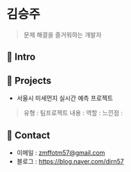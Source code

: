 # 김승주
> 문제 해결을 즐거워하는 개발자

## :pushpin: Intro

## :pushpin: Projects
- 서울시 미세먼지 실시간 예측 프로젝트
> 유형 : 팀프로젝트
> 내용 : 
> 역할 :
> 느낀점 : 
## :pushpin: Contact
- 이메일 : zmffotm57@gmail.com
- 블로그 : https://blog.naver.com/dirn57 

